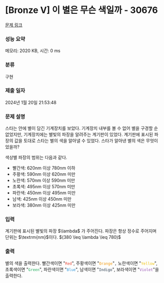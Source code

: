 # [Bronze V] 이 별은 무슨 색일까 - 30676 

[문제 링크](https://www.acmicpc.net/problem/30676) 

### 성능 요약

메모리: 2020 KB, 시간: 0 ms

### 분류

구현

### 제출 일자

2024년 1월 20일 21:53:48

### 문제 설명

<p>스타는 안에 별이 담긴 기계장치를 보았다. 기계장치 내부를 볼 수 없어 별을 구경할 순 없었지만, 기계장치에는 별빛의 파장을 알려주는 계기판이 있었다. 계기판에 표시된 파장의 값을 토대로 스타는 별의 색을 알아낼 수 있었다. 스타가 알아낸 별의 색은 무엇이었을까?</p>

<p>색상별 파장의 범위는 다음과 같다.</p>

<ul>
	<li>빨간색: 620nm 이상 780nm 이하</li>
	<li>주황색: 590nm 이상 620nm 미만</li>
	<li>노란색: 570nm 이상 590nm 미만</li>
	<li>초록색: 495nm 이상 570nm 미만</li>
	<li>파란색: 450nm 이상 495nm 미만</li>
	<li>남색: 425nm 이상 450nm 미만</li>
	<li>보라색: 380nm 이상 425nm 미만</li>
</ul>

### 입력 

 <p>계기판에 표시된 별빛의 파장 $\lambda$ 가 주어진다. 파장은 항상 정수로 주어지며 단위는 $\textrm{nm}$이다. $(380 \leq \lambda \leq 780)$</p>

### 출력 

 <p>별의 색을 출력한다. 빨간색이면 "<span style="color:#e74c3c;"><code>Red</code></span>", 주황색이면 "<span style="color:#f39c12;"><code>Orange</code></span>"<code>,</code> 노란색이면 "<span style="color:#f1c40f;"><code>Yellow</code></span>", 초록색이면 "<span style="color:#27ae60;"><code>Green</code></span>", 파란색이면 "<span style="color:#3498db;"><code>Blue</code></span>", 남색이면 "<span style="color:#2c3e50;"><code>Indigo</code></span>", 보라색이면 "<span style="color:#9b59b6;"><code>Violet</code></span>"을 출력한다.</p>

